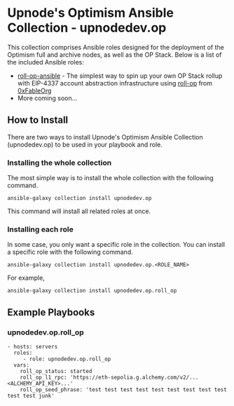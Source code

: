 # Upnode's Optimism Ansible Collection - upnodedev.op

This collection comprises Ansible roles designed for the deployment of the Optimism full and archive nodes, as well as the OP Stack. Below is a list of the included Ansible roles:

* [roll-op-ansible](https://github.com/upnodedev/roll-op-ansible) - The simplest way to spin up your own OP Stack rollup with EIP-4337 account abstraction infrastructure using [roll-op](https://github.com/0xFableOrg/roll-op) from [0xFableOrg](https://github.com/0xFableOrg)
* More coming soon...

## How to Install

There are two ways to install Upnode's Optimism Ansible Collection (upnodedev.op) to be used in your playbook and role.

### Installing the whole collection

The most simple way is to install the whole collection with the following command.

```
ansible-galaxy collection install upnodedev.op
```

This command will install all related roles at once.

### Installing each role

In some case, you only want a specific role in the collection. You can install a specific role with the following command.

```
ansible-galaxy collection install upnodedev.op.<ROLE_NAME>
```

For example,

```
ansible-galaxy collection install upnodedev.op.roll_op
```

## Example Playbooks

### upnodedev.op.roll_op

```
- hosts: servers
  roles:
     - role: upnodedev.op.roll_op
  vars:
    roll_op_status: started
    roll_op_l1_rpc: 'https://eth-sepolia.g.alchemy.com/v2/...<ALCHEMY_API_KEY>...' 
    roll_op_seed_phrase: 'test test test test test test test test test test test junk'
```


